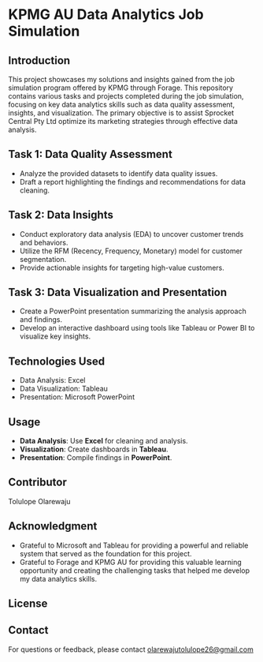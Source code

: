 # KPMG AU Data Analytics Job Simulation
## Introduction
This project showcases my solutions and insights gained from the job simulation program offered by KPMG through Forage. This repository contains various tasks and projects completed during the job simulation, focusing on key data analytics skills such as data quality assessment, insights, and visualization. The primary objective is to assist Sprocket Central Pty Ltd optimize its marketing strategies through effective data analysis.
## Task 1: Data Quality Assessment
+ Analyze the provided datasets to identify data quality issues.
+ Draft a report highlighting the findings and recommendations for data cleaning.
## Task 2: Data Insights
+ Conduct exploratory data analysis (EDA) to uncover customer trends and behaviors.
+ Utilize the RFM (Recency, Frequency, Monetary) model for customer segmentation.
+ Provide actionable insights for targeting high-value customers.
## Task 3: Data Visualization and Presentation
+ Create a PowerPoint presentation summarizing the analysis approach and findings.
+ Develop an interactive dashboard using tools like Tableau or Power BI to visualize key insights.
## Technologies Used
+ Data Analysis: Excel
+ Data Visualization: Tableau
+ Presentation: Microsoft PowerPoint
## Usage
- **Data Analysis**: Use **Excel** for cleaning and analysis.
- **Visualization**: Create dashboards in **Tableau**.
- **Presentation**: Compile findings in **PowerPoint**.
## Contributor
Tolulope Olarewaju
## Acknowledgment
+ Grateful to Microsoft and Tableau for providing a powerful and reliable system that served as the foundation for this project.
+ Grateful to Forage and KPMG AU for providing this valuable learning opportunity and creating the challenging tasks that helped me develop my data analytics skills.
## License
## Contact
For questions or feedback, please contact olarewajutolulope26@gmail.com
